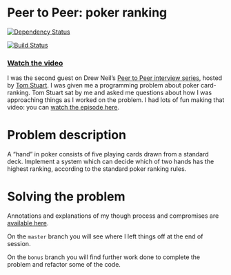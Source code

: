 # Peer to Peer: poker ranking

[![Dependency Status](https://gemnasium.com/camilleldn/peer-to-peer-poker.svg)](https://gemnasium.com/camilleldn/peer-to-peer-poker)

[![Build Status](https://travis-ci.org/camilleldn/peer-to-peer-poker.svg?branch=master)](https://travis-ci.org/camilleldn/peer-to-peer-poker)

### [Watch the video](http://peertopeer.io/a/cb1/)

I was the second guest on Drew Neil’s [Peer to Peer interview series](http://peertopeer.io/h/cb1/), hosted by [Tom Stuart](http://codon.com). I was given me a programming problem about poker card-ranking. Tom Stuart sat by me and asked me questions about how I was approaching things as I worked on the problem. I had lots of fun making that video: you can [watch the episode here](http://peertopeer.io/a/cb1/).

# Problem description

A “hand” in poker consists of five playing cards drawn from a standard deck. Implement a system which can decide which of two hands has the highest ranking, according to the standard poker ranking rules.

# Solving the problem

Annotations and explanations of my though process and compromises are [available here](http://camillebaldock.co.uk/notes-on-poker-ranking/). 

On the ```master``` branch you will see where I left things off at the end of session. 

On the ```bonus``` branch you will find further work done to complete the problem and refactor some of the code. 
